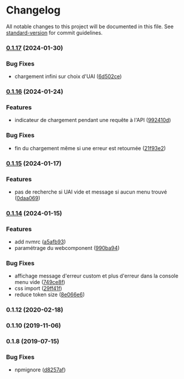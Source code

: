 # Changelog

All notable changes to this project will be documented in this file. See [standard-version](https://github.com/conventional-changelog/standard-version) for commit guidelines.

### [0.1.17](https://github.com/GIP-RECIA/menu-cantine-ui/compare/v0.1.16...v0.1.17) (2024-01-30)


### Bug Fixes

* chargement infini sur choix d'UAI ([6d502ce](https://github.com/GIP-RECIA/menu-cantine-ui/commit/6d502ceee6600059926490cc0edc60b86cc1bc62))

### [0.1.16](https://github.com/GIP-RECIA/menu-cantine-ui/compare/v0.1.15...v0.1.16) (2024-01-24)


### Features

* indicateur de chargement pendant une requête à l'API ([992410d](https://github.com/GIP-RECIA/menu-cantine-ui/commit/992410d847a796ca452aa0e0cb1c028d1a396876))


### Bug Fixes

* fin du chargement même si une erreur est retournée ([21f93e2](https://github.com/GIP-RECIA/menu-cantine-ui/commit/21f93e24d1b5a1eadfb6f6444a264b8567683af1))

### [0.1.15](https://github.com/GIP-RECIA/menu-cantine-ui/compare/v0.1.14...v0.1.15) (2024-01-17)


### Features

* pas de recherche si UAI vide et message si aucun menu trouvé ([0daa069](https://github.com/GIP-RECIA/menu-cantine-ui/commit/0daa0699ece34471410625757e8d7577dd53275a))

### [0.1.14](https://github.com/GIP-RECIA/menu-cantine-ui/compare/v0.0.0...v0.1.14) (2024-01-15)


### Features

* add nvmrc ([a5afb93](https://github.com/GIP-RECIA/menu-cantine-ui/commit/a5afb93ac22d18c9f056adc216cfe22b35c488bb))
* paramétrage du webcomponent ([990ba94](https://github.com/GIP-RECIA/menu-cantine-ui/commit/990ba94cfd127793468dcb6d5616f549063b3401))


### Bug Fixes

* affichage message d'erreur custom et plus d'erreur dans la console menu vide ([749ce8f](https://github.com/GIP-RECIA/menu-cantine-ui/commit/749ce8f473573aabf3e952285e1c68e0ee6ea25b))
* css import ([29ff41f](https://github.com/GIP-RECIA/menu-cantine-ui/commit/29ff41f5ef31c7ac1c036d28ec848c42d190a17e))
* reduce token size ([8e066e6](https://github.com/GIP-RECIA/menu-cantine-ui/commit/8e066e676e658e57d919c141964bf338dddb34f5))

### 0.1.12 (2020-02-18)

### 0.1.10 (2019-11-06)

### 0.1.8 (2019-07-15)


### Bug Fixes

* npmignore ([d8257af](https://github.com/GIP-RECIA/menu-cantine-ui/commit/d8257af2546f53a75e3d6813a817d3b25dc57c35))
